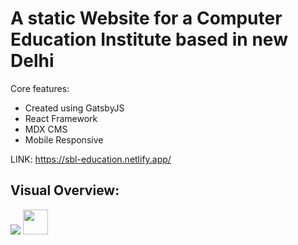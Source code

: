# A static Website for a Computer Education Institute based in new Delhi

Core features:

- Created using GatsbyJS
- React Framework
- MDX CMS
- Mobile Responsive

LINK: https://sbl-education.netlify.app/

## Visual Overview:

![](https://giphy.com/gifs/bruce-lee-Ht2ktUDWebe36)
<img src="https://giphy.com/gifs/H4spTl0JPlnC8vpYZN" width="40" height="40" />
